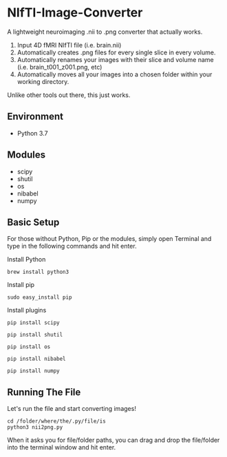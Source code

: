 # NIfTI-Image-Converter
A lightweight neuroimaging .nii to .png converter that actually works. 


1. Input 4D fMRI NIfTI file (i.e. brain.nii)
2. Automatically creates .png files for every single slice in every volume.
3. Automatically renames your images with their slice and volume name (i.e. brain_t001_z001.png, etc)
4. Automatically moves all your images into a chosen folder within your working directory.

Unlike other tools out there, this just works.

## Environment
* Python 3.7

## Modules 
* scipy
* shutil
* os
* nibabel
* numpy

## Basic Setup

For those without Python, Pip or the modules, simply open Terminal and type in the following commands and hit enter.

Install Python

`brew install python3`

Install pip

`sudo easy_install pip`

Install plugins

`pip install scipy`

`pip install shutil`

`pip install os`

`pip install nibabel`

`pip install numpy`

## Running The File

Let's run the file and start converting images!

```
cd /folder/where/the/.py/file/is
python3 nii2png.py
```
When it asks you for file/folder paths, you can drag and drop the file/folder into the terminal window and hit enter.
